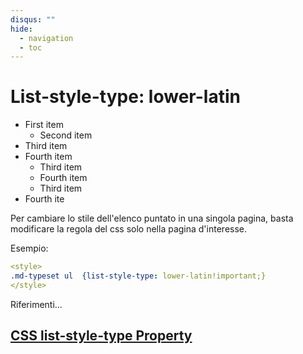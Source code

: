 ```yaml
---
disqus: ""
hide:
  - navigation
  - toc
---
```

<style>
.md-typeset ul  {list-style-type: lower-latin!important;}
</style>

# List-style-type: lower-latin

- First item
	- Second item
- Third item
- Fourth item
	- Third item
	- Fourth item
	- Third item
- Fourth ite


Per cambiare lo stile dell'elenco puntato in una singola pagina, basta modificare la regola del css solo nella pagina d'interesse.

Esempio:

``` yaml
<style>
.md-typeset ul  {list-style-type: lower-latin!important;}
</style>
```
Riferimenti...
## [CSS list-style-type Property](https://www.w3schools.com/cssref/pr_list-style-type.asp)